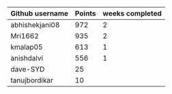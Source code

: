 | Github username | Points | weeks completed |
|-----------------|--------|-----------------|
| abhishekjani08 | 972 | 2 |
| Mri1662        | 935 | 2 |
| kmalap05       | 613 | 1 |
| anishdalvi     | 556 | 1 |
| dave-SYD       | 25 | |
| tanujbordikar  | 10 | |


